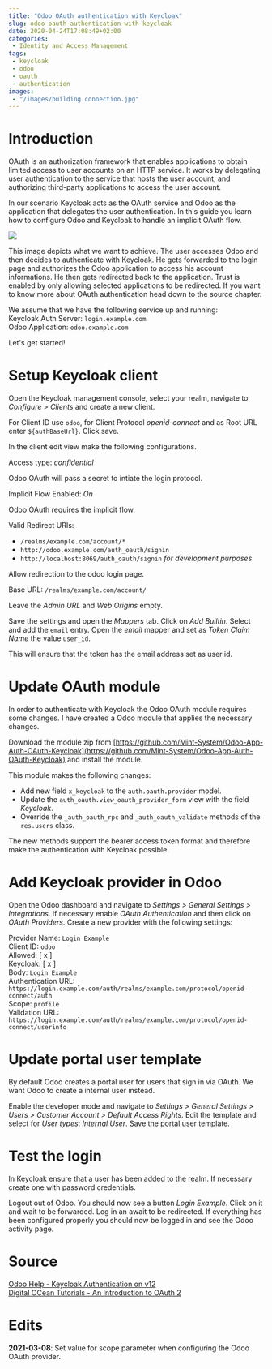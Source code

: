 ```yaml
---
title: "Odoo OAuth authentication with Keycloak"
slug: odoo-oauth-authentication-with-keycloak
date: 2020-04-24T17:08:49+02:00
categories:
 - Identity and Access Management 
tags:
 - keycloak
 - odoo
 - oauth
 - authentication
images:
 - "/images/building connection.jpg"
---
```


# Introduction

OAuth is an authorization framework that enables applications to obtain limited access to user accounts on an HTTP service. It works by delegating user authentication to the service that hosts the user account, and authorizing third-party applications to access the user account.

In our scenario Keycloak acts as the OAuth service and Odoo as the application that delegates the user authentication. In this guide you learn how to configure Odoo and Keycloak to handle an implicit OAuth flow.
<!--more-->

![](/images/oauth%20implicit%20flow.png)

This image depicts what we want to achieve. The user accesses Odoo and then decides to authenticate with Keycloak. He gets forwarded to the login page and authorizes the Odoo application to access his account informations. He then gets redirected back to the application. Trust is enabled by only allowing selected applications to be redirected. If you want to know more about OAuth authentication head down to the source chapter.

We assume that we have the following service up and running:  
Keycloak Auth Server: `login.example.com`  
Odoo Application: `odoo.example.com`

Let's get started!

# Setup Keycloak client

Open the Keycloak management console, select your realm, navigate to *Configure > Clients* and create a new client.

For Client ID use `odoo`, for Client Protocol *openid-connect* and as Root URL enter `${authBaseUrl}`. Click save.

In the client edit view make the following configurations.

Access type: *confidential*

Odoo OAuth will pass a secret to intiate the login protocol.

Implicit Flow Enabled: *On*

Odoo OAuth requires the implicit flow.

Valid Redirect URIs:

* `/realms/example.com/account/*`
* `http://odoo.example.com/auth_oauth/signin`
* `http://localhost:8069/auth_oauth/signin` *for development purposes*

Allow redirection to the odoo login page.

Base URL: `/realms/example.com/account/`

Leave the *Admin URL* and *Web Origins* empty.

Save the settings and open the *Mappers* tab. Click on *Add Builtin*. Select and add the `email` entry. Open the *email* mapper and set as *Token Claim Name* the value `user_id`.

This will ensure that the token has the email address set as user id.

# Update OAuth module

In order to authenticate with Keycloak the Odoo OAuth module requires some changes. I have created a Odoo module that applies the necessary changes.

Download the module zip from [https://github.com/Mint-System/Odoo-App-Auth-OAuth-Keycloak](https://github.com/Mint-System/Odoo-App-Auth-OAuth-Keycloak) and install the module.

This module makes the following changes:

* Add new field `x_keycloak` to the `auth.oauth.provider` model.
* Update the `auth_oauth.view_oauth_provider_form` view  with the field *Keycloak*.
* Override the `_auth_oauth_rpc` and `_auth_oauth_validate` methods of the `res.users` class.

The new methods support the bearer access token format and therefore make the authentication with Keycloak possible.

# Add Keycloak provider in Odoo

Open the Odoo dashboard and navigate to *Settings > General Settings > Integrations*. If necessary enable *OAuth Authentication* and then click on *OAuth Providers*. Create a new provider with the following settings:

Provider Name: `Login Example`  
Client ID: `odoo`  
Allowed: [ x ]  
Keycloak: [ x ]  
Body: `Login Example`  
Authentication URL: `https://login.example.com/auth/realms/example.com/protocol/openid-connect/auth`  
Scope: `profile`  
Validation URL: `https://login.example.com/auth/realms/example.com/protocol/openid-connect/userinfo`  

# Update portal user template

By default Odoo creates a portal user for users that sign in via OAuth. We want Odoo to create a internal user instead.

Enable the developer mode and navigate to *Settings > General Settings > Users > Customer Account > Default Access Rights*. Edit the template and select for *User types*: *Internal User*. Save the portal user template.

# Test the login

In Keycloak ensure that a user has been added to the realm. If necessary create one with password credentials.

Logout out of Odoo. You should now see a button *Login Example*. Click on it and wait to be forwarded. Log in an await to be redirected. If everything has been configured properly you should now be logged in and see the Odoo activity page.

# Source

[Odoo Help - Keycloak Authentication on v12](https://www.odoo.com/de_DE/forum/hilfe-1/question/keycloak-authentication-on-v12-146506)  
[Digital OCean Tutorials - An Introduction to OAuth 2](https://www.digitalocean.com/community/tutorials/an-introduction-to-oauth-2)

# Edits

**2021-03-08**: Set value for scope parameter when configuring the Odoo OAuth provider.